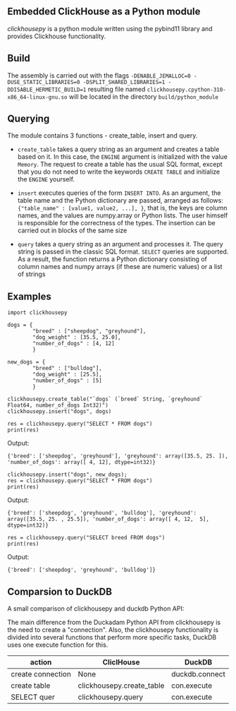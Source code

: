 ## Embedded ClickHouse as a Python module
_clickhousepy_ is a python module written using the pybind11 library and provides Clickhouse functionality.

## Build
The assembly is carried out with the flags 
`-DENABLE_JEMALLOC=0 -DUSE_STATIC_LIBRARIES=0 -DSPLIT_SHARED_LIBRARIES=1 -DDISABLE_HERMETIC_BUILD=1`
resulting file named `clickhousepy.cpython-310-x86_64-linux-gnu.so` will be located in the directory
`build/python_module`

## Querying

The module contains 3 functions - create_table, insert and query.

* `create_table` takes a query string as an argument and creates a table based on it. In this case, the `ENGINE` argument is initialized with the value `Memory`. The request to create a table has the usual SQL format, except that you do not need to write the keywords `CREATE TABLE` and initialize the `ENGINE` yourself.

* `insert` executes queries of the form `INSERT INTO`. As an argument, the table name and the Python dictionary are passed, arranged as follows: `{"table_name" : [value1, value2, ...], }`, that is, the keys are column names, and the values are numpy.array or Python lists. The user himself is responsible for the correctness of the types. The insertion can be carried out in blocks of the same size

* `query` takes a query string as an argument and processes it. The query string is passed in the classic SQL format. `SELECT` queries are supported. As a result, the function returns a Python dictionary consisting of column names and numpy arrays (if these are numeric values) or a list of strings

## Examples

    import clickhousepy

    dogs = {
            "breed" : ["sheepdog", "greyhound"], 
            "dog_weight" : [35.5, 25.0], 
            "number_of_dogs" : [4, 12]
            }

    new_dogs = {
            "breed" : ["bulldog"], 
            "dog_weight" : [25.5], 
            "number_of_dogs" : [5]
            }

    clickhousepy.create_table("`dogs` (`breed` String, `greyhound` Float64, number_of_dogs Int32)")
    clickhousepy.insert("dogs", dogs)

    res = clickhousepy.query("SELECT * FROM dogs")
    print(res)

Output: 

`{'breed': ['sheepdog', 'greyhound'], 'greyhound': array([35.5, 25. ]), 'number_of_dogs': array([ 4, 12], dtype=int32)}`


    clickhousepy.insert("dogs", new_dogs);
    res = clickhousepy.query("SELECT * FROM dogs")
    print(res)

Output:

`{'breed': ['sheepdog', 'greyhound', 'bulldog'], 'greyhound': array([35.5, 25. , 25.5]), 'number_of_dogs': array([ 4, 12,  5], dtype=int32)}`

    res = clickhousepy.query("SELECT breed FROM dogs")
    print(res)


Output:

`{'breed': ['sheepdog', 'greyhound', 'bulldog']}`

## Comparsion to DuckDB
A small comparison of clickhousepy and duckdb Python API:

The main difference from the Duckadam Python API from clickhousepy is the need to create a "connection". Also, the clickhousepy functionality is divided into several functions that perform more specific tasks, DuckDB uses one execute function for this.


|action                  | CliclHouse                   | DuckDB               |
|------------------------|------------------------------|----------------------|
|     create connection  | None                         | duckdb.connect       |
|create table            |clickhousepy.create_table     | con.execute          |
|SELECT quer             | clickhousepy.query           | con.execute          |
